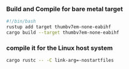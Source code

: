 
### Build and Compile for bare metal target

```bash
#!/bin/bash
rustup add target thumbv7em-none-eabihf
cargo build --target thumbv7em-none-eabihf
```

### compile it for the Linux host system

```bash
cargo rustc -- -C link-arg=-nostartfiles
```